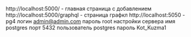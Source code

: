http://localhost:5000/ - главная страница с добавлением
http://localhost:5000/graphql - страница графкл
http://localhost:5050 - pg4
  логин admin@admin.com
  пароль root
  настройки сервера
    имя postgres
    порт 5432
    пользователь postgres
    пароль Kot_Kuzma1

